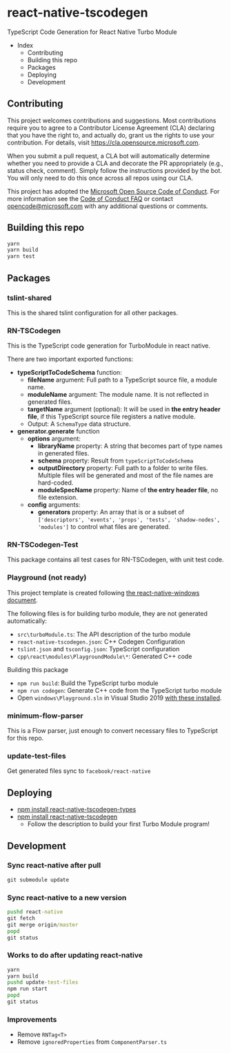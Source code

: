 # react-native-tscodegen

TypeScript Code Generation for React Native Turbo Module

- Index
  - Contributing
  - Building this repo
  - Packages
  - Deploying
  - Development

## Contributing

This project welcomes contributions and suggestions.  Most contributions require you to agree to a
Contributor License Agreement (CLA) declaring that you have the right to, and actually do, grant us
the rights to use your contribution. For details, visit https://cla.opensource.microsoft.com.

When you submit a pull request, a CLA bot will automatically determine whether you need to provide
a CLA and decorate the PR appropriately (e.g., status check, comment). Simply follow the instructions
provided by the bot. You will only need to do this once across all repos using our CLA.

This project has adopted the [Microsoft Open Source Code of Conduct](https://opensource.microsoft.com/codeofconduct/).
For more information see the [Code of Conduct FAQ](https://opensource.microsoft.com/codeofconduct/faq/) or
contact [opencode@microsoft.com](mailto:opencode@microsoft.com) with any additional questions or comments.

## Building this repo

```cmd
yarn
yarn build
yarn test
```

## Packages

### tslint-shared

This is the shared tslint configuration for all other packages.

### RN-TSCodegen

This is the TypeScript code generation for TurboModule in react native.

There are two important exported functions:

- **typeScriptToCodeSchema** function:
  - **fileName** argument: Full path to a TypeScript source file, a module name.
  - **moduleName** argument: The module name. It is not reflected in generated files.
  - **targetName** argument (optional): It will be used in **the entry header file**, if this TypeScript source file registers a native module.
  - Output: A `SchemaType` data structure.
- **generator.generate** function
  - **options** argument:
    - **libraryName** property: A string that becomes part of type names in generated files.
    - **schema** property: Result from `typeScriptToCodeSchema`
    - **outputDirectory** property: Full path to a folder to write files. Multiple files will be generated and most of the file names are hard-coded.
    - **moduleSpecName** property: Name of **the entry header file**, no file extension.
  - **config** arguments:
    - **generators** property: An array that is or a subset of `['descriptors', 'events', 'props', 'tests', 'shadow-nodes', 'modules']` to control what files are generated.

### RN-TSCodegen-Test

This package contains all test cases for RN-TSCodegen, with unit test code.

### Playground (not ready)

This project template is created following [the react-native-windows document](https://github.com/microsoft/react-native-windows/blob/master/vnext/docs/ConsumingRNW.md).

The following files is for building turbo module, they are not generated automatically:
- `src\turboModule.ts`: The API description of the turbo module
- `react-native-tscodegen.json`: C++ Codegen Configuration
- `tslint.json` and `tsconfig.json`: TypeScript configuration
- `cpp\react\modules\PlaygroundModule\*`: Generated C++ code

Building this package

- `npm run build`: Build the TypeScript turbo module
- `npm run codegen`: Generate C++ code from the TypeScript turbo module
- Open `windows\Playground.sln` in Visual Studio 2019 [with these installed](https://github.com/microsoft/react-native-windows/blob/master/vnext/docs/GettingStarted.md#dependencies).

### minimum-flow-parser

This is a Flow parser, just enough to convert necessary files to TypeScript for this repo.

### update-test-files

Get generated files sync to `facebook/react-native`

## Deploying

- [npm install react-native-tscodegen-types](https://www.npmjs.com/package/react-native-tscodegen-types)
- [npm install react-native-tscodegen](https://www.npmjs.com/package/react-native-tscodegen)
  - Follow the description to build your first Turbo Module program!

## Development

### Sync react-native after pull

```cmd
git submodule update
```

### Sync react-native to a new version

```cmd
pushd react-native
git fetch
git merge origin/master
popd
git status
```

### Works to do after updating react-native

```cmd
yarn
yarn build
pushd update-test-files
npm run start
popd
git status
```

### Improvements

- Remove `RNTag<T>`
- Remove `ignoredProperties` from `ComponentParser.ts`
